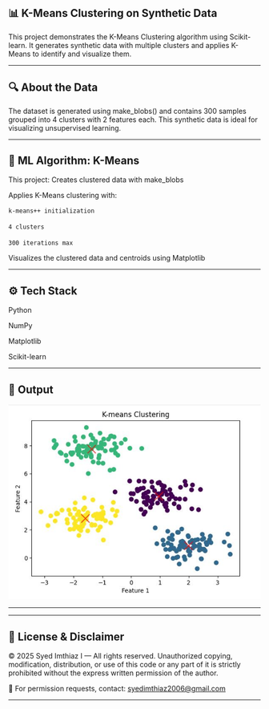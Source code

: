 ## 📊 K-Means Clustering on Synthetic Data

This project demonstrates the K-Means Clustering algorithm using Scikit-learn. It generates synthetic data with multiple clusters and applies K-Means to identify and visualize them.

---

## 🔍 About the Data
The dataset is generated using make_blobs() and contains 300 samples grouped into 4 clusters with 2 features each. This synthetic data is ideal for visualizing unsupervised learning.

---

## 🧠 ML Algorithm: K-Means

This project:
Creates clustered data with make_blobs

Applies K-Means clustering with:

    k-means++ initialization

    4 clusters

    300 iterations max

Visualizes the clustered data and centroids using Matplotlib

---

## ⚙️ Tech Stack
Python

NumPy

Matplotlib

Scikit-learn

---

## 📸 Output

![K-Means Clustering Output](https://github.com/Syed-Imthiaz/ml-kmeans-clustering/blob/main/K-Means%20Clustering.JPG?raw=true)


---



---

## 🚫 License & Disclaimer
© 2025 Syed Imthiaz I — All rights reserved.
Unauthorized copying, modification, distribution, or use of this code or any part of it is strictly prohibited without the express written permission of the author.

📩 For permission requests, contact: syedimthiaz2006@gmail.com

---

